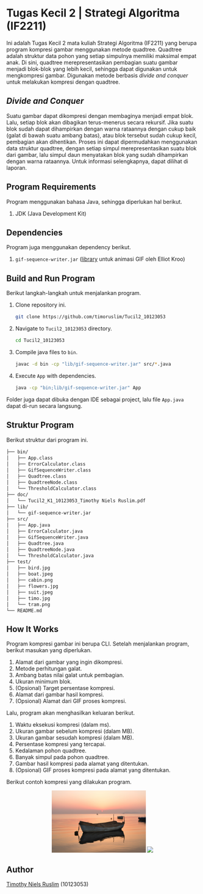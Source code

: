 # Tugas Kecil 2 | Strategi Algoritma (IF2211)

Ini adalah Tugas Kecil 2 mata kuliah Strategi Algoritma (IF2211) yang berupa program kompresi gambar menggunakan metode quadtree. Quadtree adalah struktur data pohon yang setiap simpulnya memiliki maksimal empat anak. Di sini, quadtree merepresentasikan pembagian suatu gambar menjadi blok-blok yang lebih kecil, sehingga dapat digunakan untuk mengkompresi gambar. Digunakan metode berbasis _divide and conquer_ untuk melakukan kompresi dengan quadtree.

## _Divide and Conquer_

Suatu gambar dapat dikompresi dengan membaginya menjadi empat blok. Lalu, setiap blok akan dibagikan terus-menerus secara rekursif. Jika suatu blok sudah dapat dihampirkan dengan warna rataannya dengan cukup baik (galat di bawah suatu ambang batas), atau blok tersebut sudah cukup kecil, pembagian akan dihentikan. Proses ini dapat dipermudahkan menggunakan data struktur quadtree, dengan setiap simpul merepresentasikan suatu blok dari gambar, lalu simpul daun menyatakan blok yang sudah dihampirkan dengan warna rataannya. Untuk informasi selengkapnya, dapat dilihat di laporan.

## Program Requirements

Program menggunakan bahasa Java, sehingga diperlukan hal berikut.

1. JDK (Java Development Kit)

## Dependencies

Program juga menggunakan dependency berikut.

1. `gif-sequence-writer.jar` ([library](https://gist.github.com/jesuino/528703e7b1974d857b36) untuk animasi GIF oleh Elliot Kroo)

## Build and Run Program

Berikut langkah-langkah untuk menjalankan program.

1. Clone repository ini.

   ```sh
   git clone https://github.com/timoruslim/Tucil2_10123053
   ```

2. Navigate to `Tucil2_10123053` directory.

   ```sh
   cd Tucil2_10123053
   ```

3. Compile java files to `bin`.

   ```sh
   javac -d bin -cp "lib/gif-sequence-writer.jar" src/*.java
   ```

4. Execute `App` with dependencies.

   ```sh
   java -cp "bin;lib/gif-sequence-writer.jar" App
   ```

Folder juga dapat dibuka dengan IDE sebagai project, lalu file `App.java` dapat di-run secara langsung.

## Struktur Program

Berikut struktur dari program ini.

```
├── bin/
│   ├── App.class
│   ├── ErrorCalculator.class
│   ├── GifSequenceWriter.class
│   ├── Quadtree.class
│   ├── QuadtreeNode.class
│   └── ThresholdCalculator.class
├── doc/
│   └── Tucil2_K1_10123053_Timothy Niels Ruslim.pdf
├── lib/
│   └── gif-sequence-writer.jar
├── src/
│   ├── App.java
│   ├── ErrorCalculator.java
│   ├── GifSequenceWriter.java
│   ├── Quadtree.java
│   ├── QuadtreeNode.java
│   └── ThresholdCalculator.java
├── test/
│   ├── bird.jpg
│   ├── boat.jpeg
│   ├── cabin.png
│   ├── flowers.jpg
│   ├── suit.jpeg
│   ├── timo.jpg
│   └── tram.png
└── README.md
```

## How It Works

Program kompresi gambar ini berupa CLI. Setelah menjalankan program, berikut masukan yang diperlukan.

1. Alamat dari gambar yang ingin dikompresi.
2. Metode perhitungan galat.
3. Ambang batas nilai galat untuk pembagian.
4. Ukuran minimum blok.
5. (Opsional) Target persentase kompresi.
6. Alamat dari gambar hasil kompresi.
7. (Opsional) Alamat dari GIF proses kompresi.

Lalu, program akan menghasilkan keluaran berikut.

1. Waktu eksekusi kompresi (dalam ms).
2. Ukuran gambar sebelum kompresi (dalam MB).
3. Ukuran gambar sesudah kompresi (dalam MB).
4. Persentase kompresi yang tercapai.
5. Kedalaman pohon quadtree.
6. Banyak simpul pada pohon quadtree.
7. Gambar hasil kompresi pada alamat yang ditentukan.
8. (Opsional) GIF proses kompresi pada alamat yang ditentukan.

Berikut contoh kompresi yang dilakukan program.

<p align="center">
   <img src="https://github.com/timoruslim/Tucil2_10123053/blob/main/test/boat.jpeg" width="49%">
   <img src="https://github.com/timoruslim/Tucil2_10123053/blob/main/test/boat_compressed.gif" width="49%"> 
</p>

## Author

[Timothy Niels Ruslim](https://github.com/timoruslim) (10123053)
